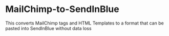 # MailChimp-to-SendInBlue
This converts MailChimp tags and HTML Templates to a format that can be pasted into SendInBlue without data loss
